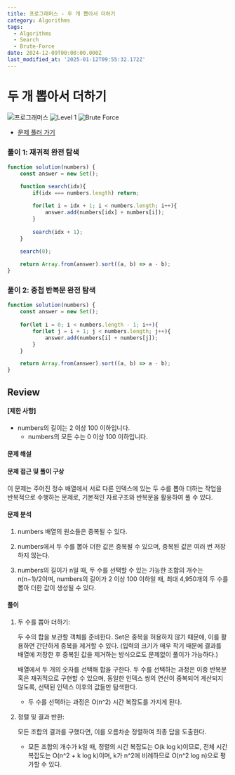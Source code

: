 ```yaml
---
title: 프로그래머스 - 두 개 뽑아서 더하기
category: Algorithms
tags:
  - Algorithms
  - Search
  - Brute-Force
date: 2024-12-09T00:00:00.000Z
last_modified_at: '2025-01-12T09:55:32.172Z'
---
```


# 두 개 뽑아서 더하기

<img src="https://img.shields.io/badge/-프로그래머스-1e2a3c" alt="프로그래머스"/> <img src="https://img.shields.io/badge/-Level 1-blue" alt="Level 1"/> <img src="https://img.shields.io/badge/-Brute Force-midnightblue" alt="Brute Force"/>

- [문제 풀러 가기](https://school.programmers.co.kr/learn/courses/30/lessons/68644)

### 풀이 1: 재귀적 완전 탐색

```js
function solution(numbers) {
    const answer = new Set();

    function search(idx){
        if(idx === numbers.length) return;
        
        for(let i = idx + 1; i < numbers.length; i++){
            answer.add(numbers[idx] + numbers[i]);
        }
        
        search(idx + 1);
    }
    
    search(0);

    return Array.from(answer).sort((a, b) => a - b);
}
```

### 풀이 2: 중첩 반복문 완전 탐색

```js
function solution(numbers) {
    const answer = new Set();
    
    for(let i = 0; i < numbers.length - 1; i++){
        for(let j = i + 1; j < numbers.length; j++){
            answer.add(numbers[i] + numbers[j]);
        }
    }

    return Array.from(answer).sort((a, b) => a - b);
}
```

## Review 
#### [제한 사항]
- numbers의 길이는 2 이상 100 이하입니다.
    - numbers의 모든 수는 0 이상 100 이하입니다.

#### 문제 해설

#### 문제 접근 및 풀이 구상 

이 문제는 주어진 정수 배열에서 서로 다른 인덱스에 있는 두 수를 뽑아 더하는 작업을 반복적으로 수행하는 문제로, 기본적인 자료구조와 반복문을 활용하여 풀 수 있다.  

#### 문제 분석

1. numbers 배열의 원소들은 중복될 수 있다.

2. numbers에서 두 수를 뽑아 더한 값은 중복될 수 있으며, 중복된 값은 여러 번 저장하지 않는다.

3. numbers의 길이가 n일 때, 두 수를 선택할 수 있는 가능한 조합의 개수는 n(n−1)/2이며, numbers의 길이가 2 이상 100 이하일 때, 최대 4,950개의 두 수를 뽑아 더한 값이 생성될 수 있다.

#### 풀이 

1. 두 수를 뽑아 더하기:   

    두 수의 합을 보관할 객체를 준비한다. Set은 중복을 허용하지 않기 때문에, 이를 활용하면 간단하게 중복을 제거할 수 있다. (입력의 크기가 매우 작기 때문에 결과를 배열에 저장한 후 중복된 값을 제거하는 방식으로도 문제없이 풀이가 가능하다.)

    배열에서 두 개의 숫자를 선택해 합을 구한다. 두 수를 선택하는 과정은 이중 반복문 혹은 재귀적으로 구현할 수 있으며, 동일한 인덱스 쌍의 연산이 중복되어 계산되지 않도록, 선택된 인덱스 이후의 값들만 탐색한다. 
    
    - 두 수를 선택하는 과정은 O(n^2) 시간 복잡도를 가지게 된다.

2. 정렬 및 결과 반환:  

    모든 조합의 결과를 구했다면, 이를 오름차순 정렬하여 최종 답을 도출한다. 
    
    - 모든 조합의 개수가 k일 때, 정렬의 시간 복잡도는 O(k log k)이므로, 전체 시간 복잡도는 O(n^2 + k log k)이며, k가 n^2에 비례하므로 O(n^2 log n)으로 평가할 수 있다.

